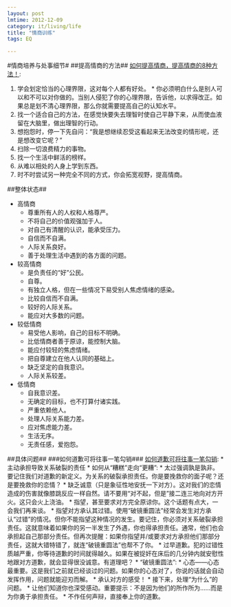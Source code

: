 ```yaml
---
layout: post
lmtime: 2012-12-09
category: it/living/life
title: "情商训练"
tags: EQ

---
```





#情商培养与处事细节#
##提高情商的方法##
[如何提高情商，提高情商的8种方法！](http://www.xuezhonghua.com/article.asp?id=340):
  1. 学会划定恰当的心理界限，这对每个人都有好处。
    * 你必须明白什么是别人可以和不可以对你做的。当别人侵犯了你的心理界限，告诉他，以求得改正。如果总是划不清心理界限，那么你就需要提高自己的认知水平。
  1. 找一个适合自己的方法，在感觉快要失去理智时使自己平静下来，从而使血液留在大脑里，做出理智的行动。
  1. 想抱怨时，停一下先自问：“我是想继续忍受这看起来无法改变的情形呢，还是想改变它呢？”
  1. 扫除一切浪费精力的事物。
  1. 找一个生活中鲜活的榜样。
  1. 从难以相处的人身上学到东西。
  1. 时不时尝试另一种完全不同的方式，你会拓宽视野，提高情商。

##整体状态##
  * 高情商
    * 尊重所有人的人权和人格尊严。
    * 不将自己的价值观强加于人。
    * 对自己有清醒的认识，能承受压力。
    * 自信而不自满。
    * 人际关系良好。
    * 善于处理生活中遇到的各方面的问题。
  * 较高情商
    * 是负责任的“好”公民。
    * 自尊。
    * 有独立人格，但在一些情况下易受别人焦虑情绪的感染。
    * 比较自信而不自满。
    * 较好的人际关系。
    * 能应对大多数的问题。
  * 较低情商
    * 易受他人影响，自己的目标不明确。
    * 比低情商者善于原谅，能控制大脑。
    * 能应付较轻的焦虑情绪。
    * 把自尊建立在他人认同的基础上。
    * 缺乏坚定的自我意识。
    * 人际关系较差。
  * 低情商
    * 自我意识差。
    * 无确定的目标，也不打算付诸实践。
    * 严重依赖他人。
    * 处理人际关系能力差。
    * 应对焦虑能力差。
    * 生活无序。
    * 无责任感，爱抱怨。

##具体问题##
###如何道歉可将往事一笔勾销###
  [如何道歉可将往事一笔勾销](http://select.yeeyan.org/view/229384/201866):
    * 主动承担导致关系破裂的责任
    * 如何从“糟糕”走向“更糟”:
      * 太过强调孰是孰非。要记住我们对道歉的新定义。为关系的破裂承担责任。你是要挽救你的面子呢？还是要挽救你的恋情？
      * 缺乏诚意（只是象征性地安抚一下对方）。这对我们的恋情造成的伤害就像膝跳反应一样自然。请不要用“对不起，但是”接二连三地向对方开火。这只会火上浇油。
      * 指望，甚至要求对方完全原谅你。这个话题有点大，一会我们再来谈。
      * 指望对方承认其过错。使用“破镜重圆法”经常会发生对方承认“过错”的情况。但你不能指望这种情况的发生。要记住，你必须对关系破裂承担责任。这就意味着如果你的另一半发生了外遇，你也得承担责任。通常，他们也会承担起自己那部分责任。但再次提醒：如果你指望并/或要求对方承担他们那部分责任，这就大错特错了，就连“破镜重圆法”也帮不了你。
      * 过早道歉。犯的过错性质越严重，你等待道歉的时间就得越久。如果在被捉奸在床后的几分钟内就安慰性地跟对方道歉，就会显得很没诚意。有道理吧？
    * “破镜重圆法”: 
      * 心态——心态最重要。这是我们之前就已经谈过的问题。如果你的心态对了，你说的话就会自动发挥作用，问题就能迎刃而解。
      * 承认对方的感受！
      * 接下来，处理“为什么”的问题。
      * 让他们知道你也深受感动。重要提示：不是因为他们的所作所为……而是为你勇于承担责任。
      * 不作任何声辩，直接奉上你的道歉。

